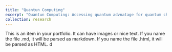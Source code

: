 ```yaml
---
title: "Quantun Computing"
excerpt: "Quantun Computing: Accessing quantum advnatage for quantum chemistry problems"
collection: research
---
```


This is an item in your portfolio. It can have images or nice text. If you name the file .md, it will be parsed as markdown. If you name the file .html, it will be parsed as HTML. d
